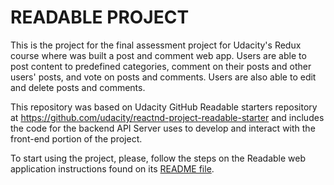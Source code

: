 # READABLE PROJECT

This is the project for the final assessment project for Udacity's Redux course where was built a post and comment web app. 
Users are able to post content to predefined categories, comment on their posts and other users' posts, and vote on posts and comments. 
Users are also able to edit and delete posts and comments.

This repository was based on Udacity GitHub Readable starters repository at https://github.com/udacity/reactnd-project-readable-starter and includes the code for the backend API Server uses to develop and interact with the front-end portion of the project.

To start using the project, please, follow the steps on the Readable web application instructions found on its [README file](https://github.com/ragumz/udacity-react-project02-redux-readable/blob/master/app-readable/README.md).
